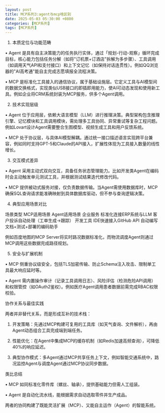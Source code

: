 ```yaml
---
layout: post
title: MCP系列3:agent与mcp啥区别
date: 2025-05-03 05:30:00 +0800
categories: [MCP系列]
tags: [MCP系列]
---
```


1. 本质定位与功能范畴

• Agent
是具有自主决策能力的任务执行实体，通过「规划-行动-观察」循环完成目标，核心能力包括任务分解（如将"订机票+订酒店"拆解为多步骤）、工具调用（如调用天气API和支付接口）和上下文记忆（如保持对话连贯性）。例如QQ浏览器的"AI高考通"能自主完成志愿填报全流程决策。

• MCP
是标准化工具接入的通信协议，属于基础设施层。它定义工具与AI模型间的数据交换格式，实现类似USB接口的即插即用能力，使AI可动态发现和使用新工具。例如企业将CRM系统封装为MCP服务，供多个Agent调用。

2. 技术实现层级

• Agent
位于应用层，依赖大语言模型（LLM）进行推理决策。典型架构包含推理引擎、记忆模块和工具调用模块，需处理多工具协同、异常重试等复杂工程问题。例如Lovart设计Agent需要整合生图模型、视频生成工具和用户反馈系统。

• MCP
处于协议层，与具体AI模型解耦。通过统一接口描述语言实现跨平台兼容，例如同时支持GPT-5和Claude的API接入，扩展性体现为工具接入数量的线性增长。

3. 交互模式差异

• Agent
采用主动式双向交互，具备任务状态管理能力。比如开发类Agent在编码时会主动触发单元测试工具，并根据测试结果迭代修改代码。

• MCP
提供被动式服务对接，仅负责数据传输。当Agent需使用数据库时，MCP确保SQL查询请求能准确映射到具体数据库驱动，但不参与查询逻辑决策。

4. 典型应用场景对比

场景类型	MCP适用场景	Agent适用场景
企业服务	标准化连接ERP系统与LLM	客户投诉自动处理（工单生成→跟踪）
开发工具	IDE快速接入GitHub API	自动编写文档+测试+部署的编码助手



例如百度地图的MCP Server将实时路况数据标准化，而物流调度Agent则通过MCP调用这些数据完成路径规划。

5. 安全与扩展机制

• MCP
侧重协议级安全，包括TLS加密传输、防止Schema注入攻击、限制单工具最大响应延时等。

• Agent
需内置操作审计（记录工具调用日志）、风险评估（检测危险API调用）和权限管控（如OAuth2鉴权）。例如医疗Agent调用患者数据前需完成RBAC权限校验。

协作关系与最佳实践

两者并非替代关系，而是形成互补的技术栈：

1. 开发策略：先通过MCP构建可复用的工具库（如天气查询、文件解析），再由Agent动态组合工具完成端到端任务。

2. 性能优化：在Agent中集成MCP的缓存机制（如Redis加速高频查询），可降低40%的响应延迟。

3. 典型协作模式：多Agent通过MCP共享任务上下文，例如智能交通系统中，路况监控Agent与调度Agent通过MCP协议同步数据。

类比总结

• MCP 如同标准化零件库（螺丝、轴承），提供基础能力但需人工组装。

• Agent 是自动化流水线，能根据需求自动选取零件并生产成品。

两者的协同构建了既能灵活扩展（MCP）、又能自主运作（Agent）的智能系统。